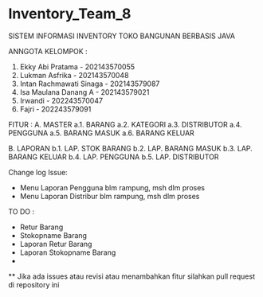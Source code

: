 # Inventory_Team_8

SISTEM INFORMASI INVENTORY TOKO BANGUNAN BERBASIS JAVA

ANNGOTA KELOMPOK :
1. Ekky Abi Pratama - 202143570055
2. Lukman Asfrika - 202143570048
3. Intan Rachmawati Sinaga - 202143579087
4. Isa Maulana Danang A - 202143579021
5. Irwandi - 202243570047
6. Fajri - 202243579091

FITUR :
A. MASTER
   a.1. BARANG
   a.2. KATEGORI
   a.3. DISTRIBUTOR
   a.4. PENGGUNA
   a.5. BARANG MASUK
   a.6. BARANG KELUAR

B. LAPORAN
   b.1. LAP. STOK BARANG
   b.2. LAP. BARANG MASUK
   b.3. LAP. BARANG KELUAR
   b.4. LAP. PENGGUNA
   b.5. LAP. DISTRIBUTOR


Change log Issue:
- Menu Laporan Pengguna blm rampung, msh dlm proses
- Menu Laporan Distribur blm rampung, msh dlm proses

TO DO :
- Retur Barang
- Stokopname Barang
- Laporan Retur Barang
- Laporan Stokopname Barang
-  



** Jika ada issues atau revisi atau menambahkan fitur silahkan pull request di repository ini 
